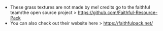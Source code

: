 - These grass textures are not made by me! credits go to the faithful team/the open source project > https://github.com/Faithful-Resource-Pack
- You can also check out their website here > https://faithfulpack.net/
